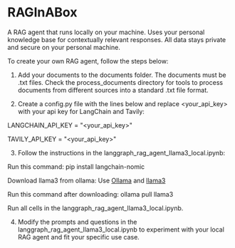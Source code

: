 # RAGInABox
A RAG agent that runs locally on your machine. Uses your personal knowledge base for contextually relevant responses. All data stays private and secure on your personal machine.

To create your own RAG agent, follow the steps below:

1. Add your documents to the documents folder. The documents must be .txt files. Check the process_documents directory for tools to process documents from different sources into a standard .txt file format.

2. Create a config.py file with the lines below and replace <your_api_key> with your api key for LangChain and Tavily:

LANGCHAIN_API_KEY = "<your_api_key>"

TAVILY_API_KEY = "<your_api_key>"

3. Follow the instructions in the langgraph_rag_agent_llama3_local.ipynb:
   
Run this command: pip install langchain-nomic

Download llama3 from ollama: Use [Ollama](https://ollama.ai/) and [llama3](https://ollama.ai/library/llama3)

Run this command after downloading: ollama pull llama3

Run all cells in the  langgraph_rag_agent_llama3_local.ipynb.

4. Modify the prompts and questions in the langgraph_rag_agent_llama3_local.ipynb to experiment with your local RAG agent and fit your specific use case.
